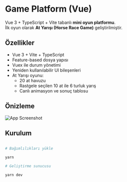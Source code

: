 # Game Platform (Vue)

Vue 3 + TypeScript + Vite tabanlı **mini oyun platformu**.  
İlk oyun olarak **At Yarışı (Horse Race Game)** geliştirilmiştir.  

## Özellikler

- Vue 3 + Vite + TypeScript
- Feature-based dosya yapısı
- Vuex ile durum yönetimi
- Yeniden kullanılabilir UI bileşenleri
- At Yarışı oyunu:
  - 20 at havuzu
  - Rastgele seçilen 10 at ile 6 turluk yarış
  - Canlı animasyon ve sonuç tablosu

## Önizleme

![App Screenshot](./docs/screenshot.png)

## Kurulum

```bash

# Bağımlılıkları yükle

yarn

# Geliştirme sunucusu

yarn dev
